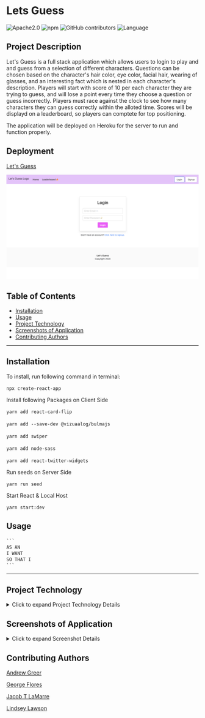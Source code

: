 # Lets Guess
![Apache2.0](https://img.shields.io/badge/license-Apache%202.0-pink.svg) ![npm](https://img.shields.io/npm/v/inquirer?style=plastic&color=ff69b4)  ![GitHub contributors](https://img.shields.io/github/contributors/lynseahoss/Lets-Guess?style=plastic&color=pink) ![Language](https://img.shields.io/github/languages/top/lynseahoss/Lets-Guess?color=ff69b4&style=plastic)

## Project Description

Let's Guess is a full stack application which allows users to login to play and and guess from a selection of different characters. Questions can be chosen based on the character's hair color, eye color, facial hair, wearing of glasses, and an interesting fact which is nested in each character's description. Players will start with score of 10 per each character they are trying to guess, and will lose a point every time they choose a question or guess incorrectly. Players must race against the clock to see how many characters they can guess correctly within the alloted time. Scores will be displayd on a leaderboard, so players can comptete for top positioning.

The application will be deployed on Heroku for the server to run and function properly.   


## Deployment

[Let's Guess](#)



![Let's Guess](client/public/assets/images/LetsGuess.png)


## Table of Contents
  * [Installation](#installation)
  * [Usage](#usage)
  * [Project Technology](#project-technology)
  * [Screenshots of Application](#screenshots-of-application)
  * [Contributing Authors](#contributing-authors)

----
## Installation
To install, run following command in terminal:
  
```
npx create-react-app
```
Install following Packages on Client Side

```
yarn add react-card-flip

yarn add --save-dev @vizuaalog/bulmajs

yarn add swiper

yarn add node-sass

yarn add react-twitter-widgets
```

Run seeds on Server Side

```
yarn run seed
```

Start React & Local Host

```
yarn start:dev
```

  ## Usage

    ```
    AS AN 
    I WANT 
    SO THAT I 
    ```


----

## Project Technology
<details>
    <summary markdown="span">Click to expand Project Technology Details</summary>

Languages
- HTML
- CSS
- Javascript


Libraries
- [React](jhttps://reactjs.org/)
- [Node.js](nodejs.org)
- [Redux.js](https://redux.js.org/)
- [ReactCardFlip](https://www.npmjs.com/package/react-card-flip)
- [Swiper](https://swiperjs.com/)
- [BulmaJS](https://bulmajs.tomerbe.co.uk/)
- [Node-Sass](https://www.npmjs.com/package/node-sass)
- [React-Twitter-Widgets](https://www.npmjs.com/package/react-twitter-widgets)
- [React-Facebook-Share-Link](https://www.npmjs.com/package/react-facebook-share-link)

Yarn Packages
- [Yarn](https://classic.yarnpkg.com/en/)

CSS Framework
- [Bulma](https://bulma.io/)

Cloud Server
- [Heroku](heroku.com/)

</details>


## Screenshots of Application
<details>
    <summary markdown="span">Click to expand Screenshot Details</summary>
 
![Let's Guess](./assets/images/LetsGuess.png)
*Screen Shot of Let's Guess*

</details>



## Contributing Authors
[Andrew Greer](https://github.com/andrewpaulgreer)

[George Flores](https://github.com/lu-gflores)

[Jacob T LaMarre](https://github.com/JTLaMarre)

[Lindsey Lawson](https://github.com/lynseahoss)


